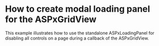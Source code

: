 # How to create modal loading panel for the ASPxGridView


<p>This example illustrates how to use the standalone ASPxLoadingPanel for disabling all controls on a page during a callback of the ASPxGridView.</p>

<br/>


